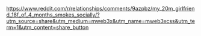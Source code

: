 https://www.reddit.com/r/relationships/comments/9azpbz/my_20m_girlfriend_18f_of_4_months_smokes_socially/?utm_source=share&utm_medium=mweb3x&utm_name=mweb3xcss&utm_term=1&utm_content=share_button